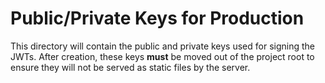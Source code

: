 # Public/Private Keys for Production
This directory will contain the public and private keys used for signing the JWTs. After creation, these keys **must** be moved out of the project root to ensure they will not be served as static files by the server.
